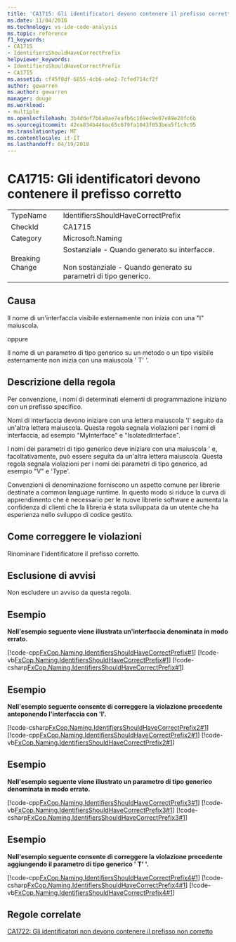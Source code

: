 ```yaml
---
title: 'CA1715: Gli identificatori devono contenere il prefisso corretto'
ms.date: 11/04/2016
ms.technology: vs-ide-code-analysis
ms.topic: reference
f1_keywords:
- CA1715
- IdentifiersShouldHaveCorrectPrefix
helpviewer_keywords:
- IdentifiersShouldHaveCorrectPrefix
- CA1715
ms.assetid: cf45f8df-6855-4cb6-a4e2-7cfed714cf2f
author: gewarren
ms.author: gewarren
manager: douge
ms.workload:
- multiple
ms.openlocfilehash: 3b4ddef7b6a9ae7eafb6c169ec9e07e89e20fc6b
ms.sourcegitcommit: 42ea834b446ac65c679fa1043f853bea5f1c9c95
ms.translationtype: MT
ms.contentlocale: it-IT
ms.lasthandoff: 04/19/2018
---
```

# <a name="ca1715-identifiers-should-have-correct-prefix"></a>CA1715: Gli identificatori devono contenere il prefisso corretto
|||
|-|-|
|TypeName|IdentifiersShouldHaveCorrectPrefix|
|CheckId|CA1715|
|Category|Microsoft.Naming|
|Breaking Change|Sostanziale - Quando generato su interfacce.<br /><br /> Non sostanziale - Quando generato su parametri di tipo generico.|

## <a name="cause"></a>Causa
 Il nome di un'interfaccia visibile esternamente non inizia con una "I" maiuscola.

 oppure

 Il nome di un parametro di tipo generico su un metodo o un tipo visibile esternamente non inizia con una maiuscola ' T' '.

## <a name="rule-description"></a>Descrizione della regola
 Per convenzione, i nomi di determinati elementi di programmazione iniziano con un prefisso specifico.

 Nomi di interfaccia devono iniziare con una lettera maiuscola 'I' seguito da un'altra lettera maiuscola. Questa regola segnala violazioni per i nomi di interfaccia, ad esempio "MyInterface" e "IsolatedInterface".

 I nomi dei parametri di tipo generico deve iniziare con una maiuscola ' e, facoltativamente, può essere seguita da un'altra lettera maiuscola. Questa regola segnala violazioni per i nomi dei parametri di tipo generico, ad esempio "V" e 'Type'.

 Convenzioni di denominazione forniscono un aspetto comune per librerie destinate a common language runtime. In questo modo si riduce la curva di apprendimento che è necessario per le nuove librerie software e aumenta la confidenza di clienti che la libreria è stata sviluppata da un utente che ha esperienza nello sviluppo di codice gestito.

## <a name="how-to-fix-violations"></a>Come correggere le violazioni
 Rinominare l'identificatore il prefisso corretto.

## <a name="when-to-suppress-warnings"></a>Esclusione di avvisi
 Non escludere un avviso da questa regola.

## <a name="example"></a>Esempio
 **Nell'esempio seguente viene illustrata un'interfaccia denominata in modo errato.**

 [!code-cpp[FxCop.Naming.IdentifiersShouldHaveCorrectPrefix#1](../code-quality/codesnippet/CPP/ca1715-identifiers-should-have-correct-prefix_1.cpp)]
 [!code-vb[FxCop.Naming.IdentifiersShouldHaveCorrectPrefix#1](../code-quality/codesnippet/VisualBasic/ca1715-identifiers-should-have-correct-prefix_1.vb)]
 [!code-csharp[FxCop.Naming.IdentifiersShouldHaveCorrectPrefix#1](../code-quality/codesnippet/CSharp/ca1715-identifiers-should-have-correct-prefix_1.cs)]

## <a name="example"></a>Esempio
 **Nell'esempio seguente consente di correggere la violazione precedente anteponendo l'interfaccia con 'I'.**

 [!code-csharp[FxCop.Naming.IdentifiersShouldHaveCorrectPrefix2#1](../code-quality/codesnippet/CSharp/ca1715-identifiers-should-have-correct-prefix_2.cs)]
 [!code-cpp[FxCop.Naming.IdentifiersShouldHaveCorrectPrefix2#1](../code-quality/codesnippet/CPP/ca1715-identifiers-should-have-correct-prefix_2.cpp)]
 [!code-vb[FxCop.Naming.IdentifiersShouldHaveCorrectPrefix2#1](../code-quality/codesnippet/VisualBasic/ca1715-identifiers-should-have-correct-prefix_2.vb)]

## <a name="example"></a>Esempio
 **Nell'esempio seguente viene illustrato un parametro di tipo generico denominata in modo errato.**

 [!code-cpp[FxCop.Naming.IdentifiersShouldHaveCorrectPrefix3#1](../code-quality/codesnippet/CPP/ca1715-identifiers-should-have-correct-prefix_3.cpp)]
 [!code-vb[FxCop.Naming.IdentifiersShouldHaveCorrectPrefix3#1](../code-quality/codesnippet/VisualBasic/ca1715-identifiers-should-have-correct-prefix_3.vb)]
 [!code-csharp[FxCop.Naming.IdentifiersShouldHaveCorrectPrefix3#1](../code-quality/codesnippet/CSharp/ca1715-identifiers-should-have-correct-prefix_3.cs)]

## <a name="example"></a>Esempio
 **Nell'esempio seguente consente di correggere la violazione precedente aggiungendo il parametro di tipo generico ' T' '.**

 [!code-cpp[FxCop.Naming.IdentifiersShouldHaveCorrectPrefix4#1](../code-quality/codesnippet/CPP/ca1715-identifiers-should-have-correct-prefix_4.cpp)]
 [!code-csharp[FxCop.Naming.IdentifiersShouldHaveCorrectPrefix4#1](../code-quality/codesnippet/CSharp/ca1715-identifiers-should-have-correct-prefix_4.cs)]
 [!code-vb[FxCop.Naming.IdentifiersShouldHaveCorrectPrefix4#1](../code-quality/codesnippet/VisualBasic/ca1715-identifiers-should-have-correct-prefix_4.vb)]

## <a name="related-rules"></a>Regole correlate
 [CA1722: Gli identificatori non devono contenere il prefisso non corretto](../code-quality/ca1722-identifiers-should-not-have-incorrect-prefix.md)